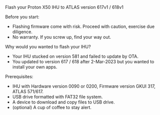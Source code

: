 Flash your Proton X50 IHU to ATLAS version 617v1 / 618v1

Before you start:
- Flashing firmware come with risk. Proceed with caution, exercise due diligence.
- No warranty. If you screw up, find your way out. 

Why would you wanted to flash your IHU?
- Your IHU stucked on version 581 and failed to update by OTA.
- You updated to version 617 / 618 after 2-Mar-2023 but you wanted to install your own apps.

Prerequisites:
- IHU with Hardware version 0090 or 0200, Firmware version GKUI 317, ATLAS 571/617.
- USB drive formatted with FAT32 file system.
- A device to download and copy files to USB drive.
- (optional) A cup of coffee to stay alert. 

